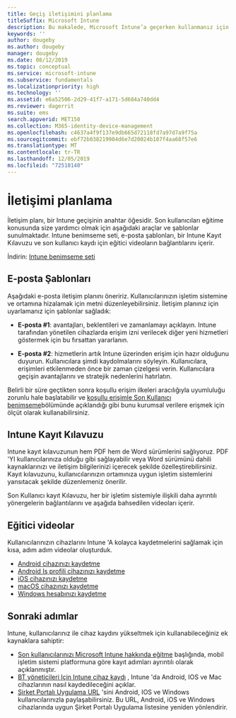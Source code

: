 ```yaml
---
title: Geçiş iletişimini planlama
titleSuffix: Microsoft Intune
description: Bu makalede, Microsoft Intune’a geçerken kullanmanız için bir geçiş iletişim planı ve stratejisi sağlanmaktadır.
keywords: ''
author: dougeby
ms.author: dougeby
manager: dougeby
ms.date: 08/12/2019
ms.topic: conceptual
ms.service: microsoft-intune
ms.subservice: fundamentals
ms.localizationpriority: high
ms.technology: ''
ms.assetid: e6a52506-2d29-41f7-a171-5d684a740dd4
ms.reviewer: dagerrit
ms.suite: ems
search.appverid: MET150
ms.collection: M365-identity-device-management
ms.openlocfilehash: c4637a4f9f137e9db665d72118fd7a97d7a9f75a
ms.sourcegitcommit: ebf72b038219904d6e7d20024b107f4aa68f57e6
ms.translationtype: MT
ms.contentlocale: tr-TR
ms.lasthandoff: 12/05/2019
ms.locfileid: "72510140"
---
```

# <a name="plan-communications"></a>İletişimi planlama

İletişim planı, bir Intune geçişinin anahtar öğesidir. Son kullanıcıları eğitime konusunda size yardımcı olmak için aşağıdaki araçlar ve şablonlar sunulmaktadır. Intune benimseme seti, e-posta şablonları, bir Intune Kayıt Kılavuzu ve son kullanıcı kaydı için eğitici videoların bağlantılarını içerir.  

İndirin: [Intune benimseme seti](https://aka.ms/IntuneAdoptionKit)

## <a name="email-templates"></a>E-posta Şablonları

Aşağıdaki e-posta iletişim planını öneririz. Kullanıcılarınızın işletim sistemine ve ortamına hizalamak için metni düzenleyebilirsiniz. İletişim planınız için uyarlamanız için şablonlar sağladık:

- **E-posta #1**: avantajları, beklentileri ve zamanlamayı açıklayın. Intune tarafından yönetilen cihazlarda erişim izni verilecek diğer yeni hizmetleri göstermek için bu fırsattan yararlanın.

- **E-posta #2**: hizmetlerin artık Intune üzerinden erişim için hazır olduğunu duyurun. Kullanıcılara şimdi kaydolmalarını söyleyin. Kullanıcılara, erişimleri etkilenmeden önce bir zaman çizelgesi verin. Kullanıcılara geçişin avantajlarını ve stratejik nedenlerini hatırlatın.

Belirli bir süre geçtikten sonra koşullu erişim ilkeleri aracılığıyla uyumluluğu zorunlu hale başlatabilir ve [koşullu erişimle Son Kullanıcı benimseme](migration-guide-drive-adoption.md)bölümünde açıklandığı gibi bunu kurumsal verilere erişmek için ölçüt olarak kullanabilirsiniz.

## <a name="intune-enrollment-guide"></a>Intune Kayıt Kılavuzu

Intune kayıt kılavuzunun hem PDF hem de Word sürümlerini sağlıyoruz. PDF 'YI kullanıcılarınıza olduğu gibi sağlayabilir veya Word sürümünü dahili kaynaklarınızı ve iletişim bilgilerinizi içerecek şekilde özelleştirebilirsiniz. Kayıt kılavuzunu, kullanıcılarınızın ortamınıza uygun işletim sistemlerini yansıtacak şekilde düzenlemeniz önerilir.

Son Kullanıcı kayıt Kılavuzu, her bir işletim sistemiyle ilişkili daha ayrıntılı yönergelerin bağlantılarını ve aşağıda bahsedilen videoları içerir.

## <a name="instructional-videos"></a>Eğitici videolar

Kullanıcılarınızın cihazlarını Intune 'A kolayca kaydetmelerini sağlamak için kısa, adım adım videolar oluşturduk.

- [Android cihazınızı kaydetme](https://www.youtube.com/watch?v=k0Q_sGLSx6o&t=1s)
- [Android Iş profili cihazınızı kaydetme](https://www.youtube.com/watch?v=9Dl8HsGk4tI&t=3s)
- [iOS cihazınızı kaydetme](https://www.youtube.com/watch?v=mJyv6YcHi7c)
- [macOS cihazınızı kaydetme](https://www.youtube.com/watch?v=Pa2pfhwq_yk)
- [Windows hesabınızı kaydetme](https://www.youtube.com/watch?v=TKQxEckBHiE)

## <a name="next-steps"></a>Sonraki adımlar

Intune, kullanıcılarınız ile cihaz kaydını yükseltmek için kullanabileceğiniz ek kaynaklara sahiptir:

- [Son kullanıcılarınızı Microsoft Intune hakkında eğitme](end-user-educate.md) başlığında, mobil işletim sistemi platformuna göre kayıt adımları ayrıntılı olarak açıklanmıştır.
- [BT yöneticileri Için Intune cihaz kaydı](../enrollment/device-enrollment.md) , Intune 'da Android, IOS ve Mac cihazlarının nasıl kaydedileceğini açıklar.
- [Şirket Portalı Uygulama URL](http://go.microsoft.com/fwlink/?LinkID=396941) 'sini Android, IOS ve Windows kullanıcılarınızla paylaşabilirsiniz. Bu URL, Android, iOS ve Windows cihazlarında uygun Şirket Portalı Uygulama listesine yeniden yönlendirir.
